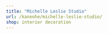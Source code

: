 ```yaml
---
title: "Michelle Leslie Studio"
url: /kaneohe/michelle-leslie-studio/
shop: interior decoration
---
```

